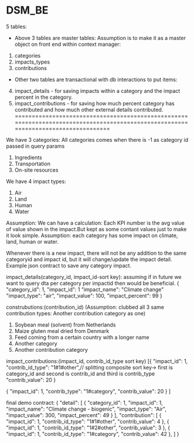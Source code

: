 # DSM_BE
5 tables:
* Above 3 tables are master tables: Assumption is to make it as a master object on front end within context manager:
1. categories
2. impacts_types
3. contributions

* Other two tables are transactional with db interactions to put items:
4. impact_details - for saving impacts within a category and the impact percent in the category.
5. impact_contributions - for saving how much percent category has contributed and how much other external details contributed.
==================================================================================================================================

We have 3 categories: 
All categories comes when there is -1 as category id passed in query params
1. Ingredients
2. Transportation
3. On-site resources

We have 4 impact types:
1. Air
2. Land
3. Human
4. Water

Assumption: We can have a calculation: Each KPI number is the avg value of value shown in the impact.But kept as some contant values just to make it look simple.
Assumption: each category has some impact on climate, land, human or water.

Whenever there is a new impact, there will not be any addition to the same categoryid and impact id, but it will change/update the impact detail.
Example json contract to save any category impact.

impact_details(category_id, impact_id-sort key): assuming if in future we want to query dta per category per impactid then would be beneficial.
{
"category_id": 1,
"impact_id": 1
"impact_name": "Climate change"
"impact_type": "air",
"impact_value": 100,
"impact_percent": 99
}

construbutions:(contribution_id) (Assumption: clubbed all 3 same contribution types: Another contribution category as one)
1. Soybean meal (solvent) from Netherlands
2. Maize gluten meal dried from Denmark
3. Feed coming from a certain country with a longer name
4. Another category
5. Another contribution category


impact_contributions:(impact_id, contrib_id_type sort key)
[{
"impact_id": 1,
"contrib_id_type": "1#1#other",// splitting composite sort key-> first is category_id and second is contrib_id and third is contrib_type
"contrib_value": 20
}

{
"impact_id": 1,
"contrib_type": "1#category",
"contrib_value": 20
}
]


final demo contract:
{
    "detail": [
        {
            "category_id": 1,
            "impact_id": 1,
            "impact_name": "Climate change - biogenic",
            "impact_type": "Air",
            "impact_value": 300,
            "impact_percent": 49
        }
    ],
    "contribution": [
         {
            "impact_id": 1,
            "contrib_id_type": "1#1#other",
            "contrib_value": 4
        },
		{
            "impact_id": 1,
            "contrib_id_type": "1#2#other",
            "contrib_value": 3
        },
		{
            "impact_id": 1,
            "contrib_id_type": "1#category",
            "contrib_value": 42
        },
    ]
}
